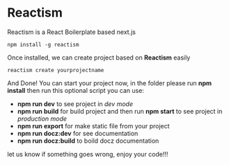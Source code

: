 # Reactism

Reactism is a React Boilerplate based next.js

    npm install -g reactism

Once installed, we can create project based on **Reactism** easily

    reactism create yourprojectname

And Done! You can start your project now, in the folder please run **npm install** then run this optional script you can use:

 - **npm run dev** to see project in *dev mode*
 - **npm run build** for build project and then run **npm start** to see project in *production mode*
 - **npm run export** for make static file from your project
 - **npm run docz:dev** for see documentation
 - **npm run docz:build** to boild docz documentation

let us know if something goes wrong, enjoy your code!!!
